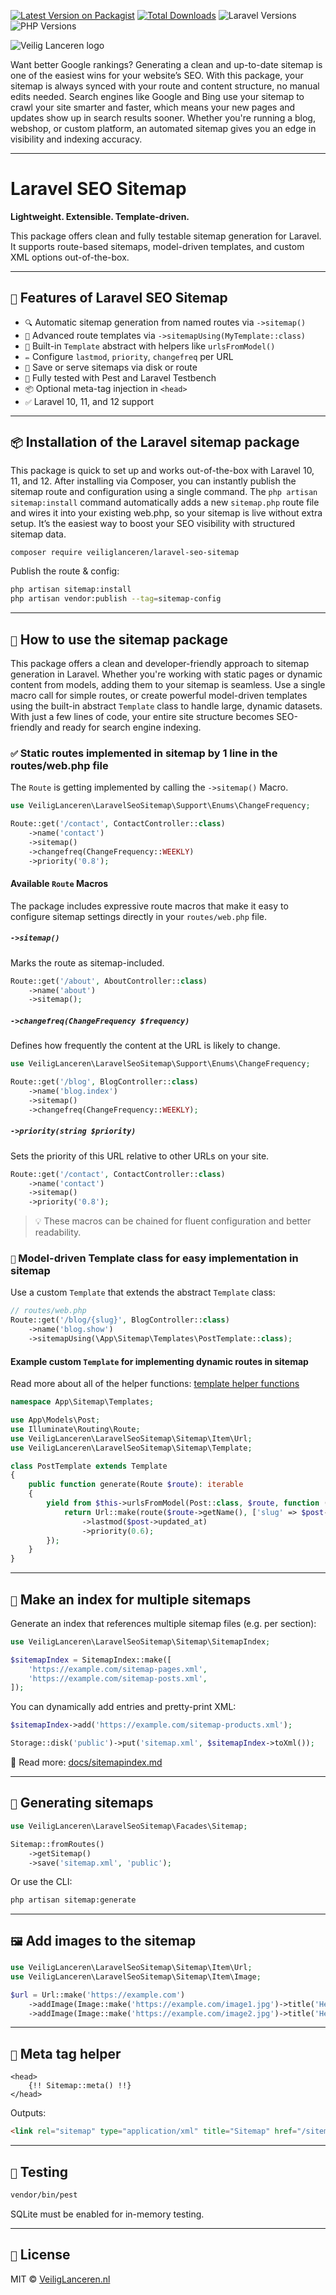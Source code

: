 [![Latest Version on Packagist](https://img.shields.io/packagist/v/veiliglanceren/laravel-seo-sitemap.svg?style=flat-square)](https://packagist.org/packages/veiliglanceren/laravel-seo-sitemap)
[![Total Downloads](https://img.shields.io/packagist/dt/veiliglanceren/laravel-seo-sitemap.svg?style=flat-square)](https://packagist.org/packages/veiliglanceren/laravel-seo-sitemap)
![Laravel Versions](https://img.shields.io/badge/Laravel-^10|^11|^12.*-blue)
![PHP Versions](https://img.shields.io/badge/PHP->_8.1-blue)

![Veilig Lanceren logo](/veilig-lanceren-logo.png)

Want better Google rankings? Generating a clean and up-to-date sitemap is one of the easiest wins for your website’s SEO. With this package, your sitemap is always synced with your route and content structure, no manual edits needed. Search engines like Google and Bing use your sitemap to crawl your site smarter and faster, which means your new pages and updates show up in search results sooner. Whether you're running a blog, webshop, or custom platform, an automated sitemap gives you an edge in visibility and indexing accuracy.

---

# Laravel SEO Sitemap

**Lightweight. Extensible. Template-driven.**

This package offers clean and fully testable sitemap generation for Laravel. It supports route-based sitemaps, model-driven templates, and custom XML options out-of-the-box.

---

## `🚀` Features of Laravel SEO Sitemap

- `🔍` Automatic sitemap generation from named routes via `->sitemap()`
- `🧩` Advanced route templates via `->sitemapUsing(MyTemplate::class)`
- `🧠` Built-in `Template` abstract with helpers like `urlsFromModel()`
- `✏️` Configure `lastmod`, `priority`, `changefreq` per URL
- `💾` Save or serve sitemaps via disk or route
- `🧪` Fully tested with Pest and Laravel Testbench
- `📦` Optional meta-tag injection in `<head>`
- `✅` Laravel 10, 11, and 12 support

---

## `📦` Installation of the Laravel sitemap package

This package is quick to set up and works out-of-the-box with Laravel 10, 11, and 12. After installing via Composer, you can instantly publish the sitemap route and configuration using a single command. The `php artisan sitemap:install` command automatically adds a new `sitemap.php` route file and wires it into your existing web.php, so your sitemap is live without extra setup. It’s the easiest way to boost your SEO visibility with structured sitemap data.

```bash
composer require veiliglanceren/laravel-seo-sitemap
```

Publish the route & config:

```bash
php artisan sitemap:install
php artisan vendor:publish --tag=sitemap-config
```

---

## `🧭` How to use the sitemap package

This package offers a clean and developer-friendly approach to sitemap generation in Laravel. Whether you're working with static pages or dynamic content from models, adding them to your sitemap is seamless. Use a single macro call for simple routes, or create powerful model-driven templates using the built-in abstract `Template` class to handle large, dynamic datasets. With just a few lines of code, your entire site structure becomes SEO-friendly and ready for search engine indexing.

### `✅` Static routes implemented in sitemap by 1 line in the routes/web.php file

The `Route` is getting implemented by calling the `->sitemap()` Macro.

```php
use VeiligLanceren\LaravelSeoSitemap\Support\Enums\ChangeFrequency;

Route::get('/contact', ContactController::class)
    ->name('contact')
    ->sitemap()
    ->changefreq(ChangeFrequency::WEEKLY)
    ->priority('0.8');
```

#### Available `Route` Macros

The package includes expressive route macros that make it easy to configure sitemap settings directly in your `routes/web.php` file.

##### `->sitemap()`
Marks the route as sitemap-included.

```php
Route::get('/about', AboutController::class)
    ->name('about')
    ->sitemap();
```

##### `->changefreq(ChangeFrequency $frequency)`
Defines how frequently the content at the URL is likely to change.

```php
use VeiligLanceren\LaravelSeoSitemap\Support\Enums\ChangeFrequency;

Route::get('/blog', BlogController::class)
    ->name('blog.index')
    ->sitemap()
    ->changefreq(ChangeFrequency::WEEKLY);
```

##### `->priority(string $priority)`
Sets the priority of this URL relative to other URLs on your site.

```php
Route::get('/contact', ContactController::class)
    ->name('contact')
    ->sitemap()
    ->priority('0.8');
```

> 💡 These macros can be chained for fluent configuration and better readability.

### `🧩` Model-driven Template class for easy implementation in sitemap

Use a custom `Template` that extends the abstract `Template` class:

```php
// routes/web.php
Route::get('/blog/{slug}', BlogController::class)
    ->name('blog.show')
    ->sitemapUsing(\App\Sitemap\Templates\PostTemplate::class);
```

#### Example custom `Template` for implementing dynamic routes in sitemap

Read more about all of the helper functions: [template helper functions](docs/template-helper-functions.md)

```php
namespace App\Sitemap\Templates;

use App\Models\Post;
use Illuminate\Routing\Route;
use VeiligLanceren\LaravelSeoSitemap\Sitemap\Item\Url;
use VeiligLanceren\LaravelSeoSitemap\Sitemap\Template;

class PostTemplate extends Template
{
    public function generate(Route $route): iterable
    {
        yield from $this->urlsFromModel(Post::class, $route, function (Post $post, Route $route) {
            return Url::make(route($route->getName(), ['slug' => $post->slug]))
                ->lastmod($post->updated_at)
                ->priority(0.6);
        });
    }
}
```

---

## `📂` Make an index for multiple sitemaps

Generate an index that references multiple sitemap files (e.g. per section):

```php
use VeiligLanceren\LaravelSeoSitemap\Sitemap\SitemapIndex;

$sitemapIndex = SitemapIndex::make([
    'https://example.com/sitemap-pages.xml',
    'https://example.com/sitemap-posts.xml',
]);
```

You can dynamically add entries and pretty-print XML:

```php
$sitemapIndex->add('https://example.com/sitemap-products.xml');

Storage::disk('public')->put('sitemap.xml', $sitemapIndex->toXml());
```

📖 Read more: [docs/sitemapindex.md](docs/sitemapindex.md)

---

## `🧪` Generating sitemaps

```php
use VeiligLanceren\LaravelSeoSitemap\Facades\Sitemap;

Sitemap::fromRoutes()
    ->getSitemap()
    ->save('sitemap.xml', 'public');
```

Or use the CLI:

```bash
php artisan sitemap:generate
```

---

## `🖼` Add images to the sitemap 

```php
use VeiligLanceren\LaravelSeoSitemap\Sitemap\Item\Url;
use VeiligLanceren\LaravelSeoSitemap\Sitemap\Item\Image;

$url = Url::make('https://example.com')
    ->addImage(Image::make('https://example.com/image1.jpg')->title('Hero 1'))
    ->addImage(Image::make('https://example.com/image2.jpg')->title('Hero 2'));
```

---

## `🔗` Meta tag helper

```blade
<head>
    {!! Sitemap::meta() !!}
</head>
```

Outputs:

```html
<link rel="sitemap" type="application/xml" title="Sitemap" href="/sitemap.xml" />
```

---

## `🧪` Testing

```bash
vendor/bin/pest
```

SQLite must be enabled for in-memory testing.

---

## `📄` License

MIT © [VeiligLanceren.nl](https://veiliglanceren.nl)
